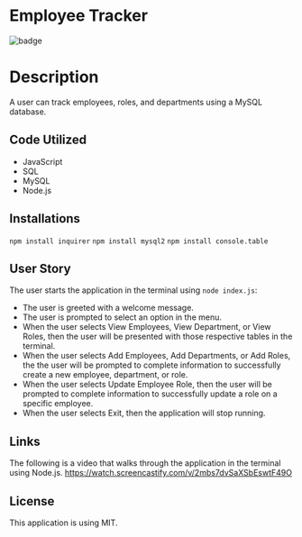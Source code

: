 # Employee Tracker
![badge](https://img.shields.io/static/v1?label=license&message=MIT&color=blue)

# Description
A user can track employees, roles, and departments using a MySQL database.

## Code Utilized
* JavaScript
* SQL
* MySQL
* Node.js

## Installations
`npm install inquirer`
`npm install mysql2`
`npm install console.table`

## User Story
The user starts the application in the terminal using `node index.js`:
* The user is greeted with a welcome message.
* The user is prompted to select an option in the menu.
* When the user selects View Employees, View Department, or View Roles, then the user will be presented with those respective tables in the terminal.
* When the user selects Add Employees, Add Departments, or Add Roles, the the user will be prompted to complete information to successfully create a new employee, department, or role.
* When the user selects Update Employee Role, then the user will be prompted to complete information to successfully update a role on a specific employee.
* When the user selects Exit, then the application will stop running.

## Links
The following is a video that walks through the application in the terminal using Node.js.
https://watch.screencastify.com/v/2mbs7dvSaXSbEswtF49O

## License

This application is using MIT.